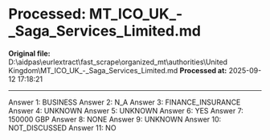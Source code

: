 # Processed: MT_ICO_UK_-_Saga_Services_Limited.md

**Original file:** D:\aidpas\eurlextract\fast_scrape\organized_mt\authorities\United Kingdom\MT_ICO_UK_-_Saga_Services_Limited.md
**Processed at:** 2025-09-12 17:18:21

---

Answer 1: BUSINESS
Answer 2: N_A
Answer 3: FINANCE_INSURANCE
Answer 4: UNKNOWN
Answer 5: UNKNOWN
Answer 6: YES
Answer 7: 150000 GBP
Answer 8: NONE
Answer 9: UNKNOWN
Answer 10: NOT_DISCUSSED
Answer 11: NO